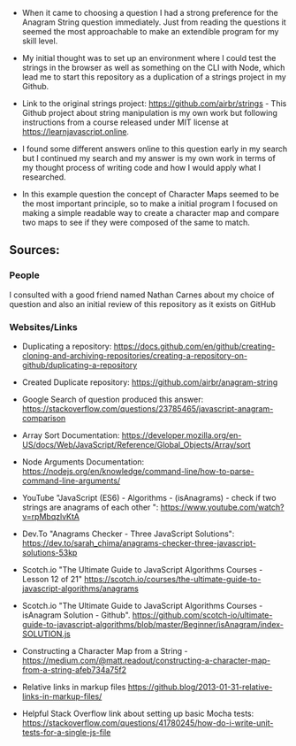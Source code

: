 
* When it came to choosing a question I had a strong preference for the Anagram String question immediately. Just from reading the questions it seemed the most approachable to make an extendible program for my skill level.

* My initial thought was to set up an environment where I could test the strings in the browser as well as something on the CLI with Node, which lead me to start this repository as a duplication of a strings project in my Github.

* Link to the original strings project: https://github.com/airbr/strings - This Github project about string manipulation is my own work but following instructions from a course released under MIT license at https://learnjavascript.online.

* I found some different answers online to this question early in my search but I continued my search and my answer is my own work in terms of my thought process of writing code and how I would apply what I researched.

* In this example question the concept of Character Maps seemed to be the most important principle, so to make a initial program I focused on making a simple readable way to create a character map and compare two maps to see if they were composed of the same to match.

Sources:
--

### People

I consulted with a good friend named Nathan Carnes about my choice of question and also an initial review of this repository as it exists on GitHub


### Websites/Links

* Duplicating a repository: https://docs.github.com/en/github/creating-cloning-and-archiving-repositories/creating-a-repository-on-github/duplicating-a-repository

* Created Duplicate repository: https://github.com/airbr/anagram-string

* Google Search of question produced this answer: https://stackoverflow.com/questions/23785465/javascript-anagram-comparison

* Array Sort Documentation: https://developer.mozilla.org/en-US/docs/Web/JavaScript/Reference/Global_Objects/Array/sort

* Node Arguments Documentation: https://nodejs.org/en/knowledge/command-line/how-to-parse-command-line-arguments/

* YouTube "JavaScript (ES6) - Algorithms - (isAnagrams) - check if two strings are anagrams of each other
": https://www.youtube.com/watch?v=rpMbqzlvKtA

* Dev.To "Anagrams Checker - Three JavaScript Solutions": https://dev.to/sarah_chima/anagrams-checker-three-javascript-solutions-53kp

* Scotch.io "The Ultimate Guide to JavaScript Algorithms Courses - Lesson 12 of 21" https://scotch.io/courses/the-ultimate-guide-to-javascript-algorithms/anagrams

* Scotch.io "The Ultimate Guide to JavaScript Algorithms Courses - isAnagram Solution - Github". https://github.com/scotch-io/ultimate-guide-to-javascript-algorithms/blob/master/Beginner/isAnagram/index-SOLUTION.js

* Constructing a Character Map from a String - https://medium.com/@matt.readout/constructing-a-character-map-from-a-string-afeb734a75f2

* Relative links in markup files https://github.blog/2013-01-31-relative-links-in-markup-files/

* Helpful Stack Overflow link about setting up basic Mocha tests: https://stackoverflow.com/questions/41780245/how-do-i-write-unit-tests-for-a-single-js-file